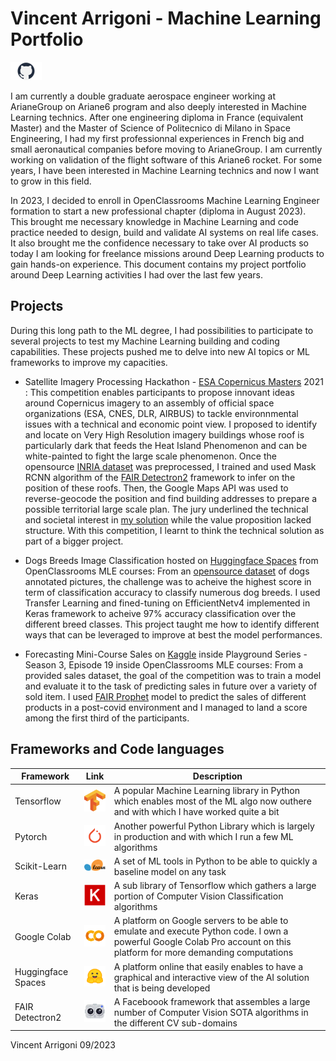 # Vincent Arrigoni - Machine Learning Portfolio 

[![Github](./img/github.png)](https://github.com/vintel38)

I am currently a double graduate aerospace engineer working at ArianeGroup on Ariane6 program and also deeply interested in Machine Learning technics. After one engineering diploma in France (equivalent Master) and the Master of Science of Politecnico di Milano in Space Engineering, I had my first professionnal experiences in French big and small aeronautical companies before moving to ArianeGroup. I am currently working on validation of the flight software of this Ariane6 rocket. For some years, I have been interested in Machine Learning technics and now I want to grow in this field. 

In 2023, I decided to enroll in OpenClassrooms Machine Learning Engineer formation to start a new professional chapter (diploma in August 2023). This brought me necessary knowledge in Machine Learning and code practice needed to design, build and validate AI systems on real life cases. It also brought me the confidence necessary to take over AI products so today I am looking for freelance missions around Deep Learning products to gain hands-on experience. This document contains my project portfolio around Deep Learning activities I had over the last few years. 

## Projects

During this long path to the ML degree, I had possibilities to participate to several projects to test my Machine Learning building and coding capabilities. These projects pushed me to delve into new AI topics or ML frameworks to improve my capacities. 

- Satellite Imagery Processing Hackathon - [ESA Copernicus Masters](https://copernicus-masters.com/) 2021 : This competition enables participants to propose innovant ideas around Copernicus imagery to an assembly of official space organizations (ESA, CNES, DLR, AIRBUS) to tackle environnmental issues with a technical and economic point view. I proposed to identify and locate on Very High Resolution imagery buildings whose roof is particularly dark that feeds the Heat Island Phenomenon and can be white-painted to fight the large scale phenomenon. Once the opensource [INRIA dataset](https://project.inria.fr/aerialimagelabeling/) was preprocessed, I trained and used Mask RCNN algorithm of the [FAIR Detectron2](https://github.com/facebookresearch/detectron2) framework to infer on the position of these roofs. Then, the Google Maps API was used to reverse-geocode the position and find building addresses to prepare a possible territorial large scale plan. The jury underlined the technical and societal interest in [my solution](https://github.com/vintel38/RoofTop-Project) while the value proposition lacked structure. With this competition, I learnt to think the technical solution as part of a bigger project. 

- Dogs Breeds Image Classification hosted on [Huggingface Spaces](https://huggingface.co/spaces/vintel38/OCS-P7-IML) from OpenClassrooms MLE courses: From an [opensource dataset](http://vision.stanford.edu/aditya86/ImageNetDogs/) of dogs annotated pictures, the challenge was to acheive the highest score in term of classification accuracy to classify numerous dog breeds. I used Transfer Learning and fined-tuning on EfficientNetv4 implemented in Keras framework to acheive 97% accuracy classification over the different breed classes. This project taught me how to identify different ways that can be leveraged to improve at best the model performances. 

- Forecasting Mini-Course Sales on [Kaggle](https://www.kaggle.com/competitions/playground-series-s3e19) inside Playground Series - Season 3, Episode 19 inside OpenClassrooms MLE courses: From a provided sales dataset, the goal of the competition was to train a model and evaluate it to the task of predicting sales in future over a variety of sold item. I used [FAIR Prophet](https://facebook.github.io/prophet/) model to predict the sales of different products in a post-covid environment and I managed to land a score among the first third of the participants. 

## Frameworks and Code languages

| Framework   | Link  | Description |
| -------- | -------- | ------- |
| Tensorflow | [![Tensorflow image](./img/tensorflow.png)](https://www.tensorflow.org/?hl=fr)  |  A popular Machine Learning library in Python which enables most of the ML algo now outhere and with which I have worked quite a bit   |
| Pytorch | [![Pytorch image](./img/pytorch.png)](https://pytorch.org/) |  Another powerful Python Library which is largely in production and with which I run a few ML algorithms  |
| Scikit-Learn | [![scikit image](./img/scikit.png)](https://scikit-learn.org/)  |  A set of ML tools in Python to be able to quickly a baseline model on any task  |
| Keras | [![Keras image](./img/keras.png)](https://keras.io/)  |  A sub library of Tensorflow which gathers a large portion of Computer Vision Classification algorithms   |
| Google Colab | [![Colab image](./img/colab.png)](https://colab.research.google.com/?hl=fr)  |  A platform on Google servers to be able to emulate and execute Python code. I own a powerful Google Colab Pro account on this platform for more demanding computations  |
| Huggingface Spaces | [![HG image](./img/hugging.png)](https://huggingface.co/spaces)  |  A platform online that easily enables to have a graphical and interactive view of the AI solution that is being developed  |
| FAIR Detectron2 | [![Detectron2](./img/detectron2.png)](https://ai.meta.com/tools/detectron2/)  |  A Faceboook framework that assembles a large number of Computer Vision SOTA algorithms in the different CV sub-domains |


Vincent Arrigoni 09/2023